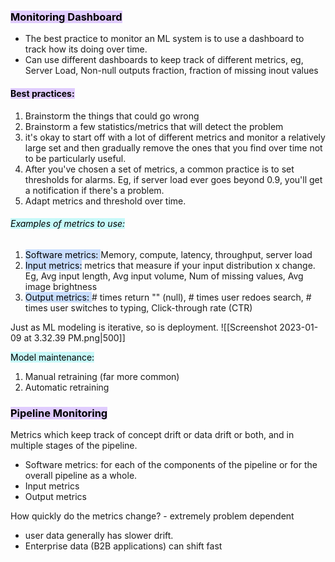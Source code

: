 ### <mark style="background: #D2B3FFA6;">Monitoring Dashboard</mark>
- The best practice to monitor an ML system is to use a dashboard to track how its doing over time. 
- Can use different dashboards to keep track of different metrics, eg, Server Load, Non-null outputs fraction, fraction of missing inout values

#### <mark style="background: #D2B3FFA6;">Best practices:</mark>
1. Brainstorm the things that could go wrong
2. Brainstorm a few statistics/metrics that will detect the problem
3. it's okay to start off with a lot of different metrics and monitor a relatively large set and then gradually remove the ones that you find over time not to be particularly useful. 
4. After you've chosen a set of metrics, a common practice is to set thresholds for alarms. Eg, if server load ever goes beyond 0.9, you'll get a notification if there's a problem.
5. Adapt metrics and threshold over time.

###### <mark style="background: #ABF7F7A6;">Examples of metrics to use:</mark>
1. <mark style="background: #ADCCFFA6;">Software metrics: </mark>Memory, compute, latency, throughput, server load
2. <mark style="background: #ADCCFFA6;">Input metrics:</mark> metrics that measure if your input distribution x change. Eg, Avg input length, Avg input volume, Num of missing values, Avg image brightness
3. <mark style="background: #ADCCFFA6;">Output metrics: </mark># times return "" (null), # times user redoes search, # times user switches to typing, Click-through rate (CTR)

Just as ML modeling is iterative, so is deployment.
![[Screenshot 2023-01-09 at 3.32.39 PM.png|500]]

<mark style="background: #ABF7F7A6;">Model maintenance:</mark>
1. Manual retraining (far more common)
2. Automatic retraining

### <mark style="background: #D2B3FFA6;">Pipeline Monitoring</mark>
Metrics which keep track of concept drift or data drift or both, and in multiple stages of the pipeline.
- Software metrics: for each of the components of the pipeline or for the overall pipeline as a whole.
- Input metrics
- Output metrics

How quickly do the metrics change? - extremely problem dependent
- user data generally has slower drift.
- Enterprise data (B2B applications) can shift fast

